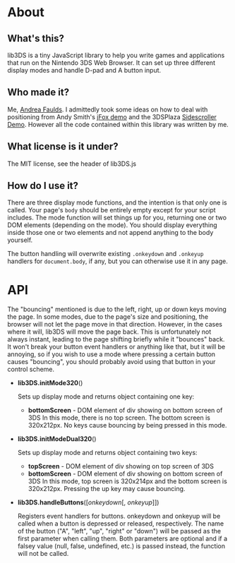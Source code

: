 About
=====

What's this?
------------
lib3DS is a tiny JavaScript library to help you write games and applications that run on the Nintendo 3DS Web Browser. It can set up three different display modes and handle D-pad and A button input.

Who made it?
------------
Me, [Andrea Faulds](http://ajf.me/). I admittedly took some ideas on how to deal with positioning from Andy Smith's [jFox demo](http://3ds.andysmith.co.uk/jFox.html) and the 3DSPlaza [Sidescroller Demo](http://www.3dsplaza.com/apps/sidescroller/). However all the code contained within this library was written by me.

What license is it under?
-------------------------
The MIT license, see the header of lib3DS.js

How do I use it?
----------------
There are three display mode functions, and the intention is that only one is called. Your page's `body` should be entirely empty except for your script includes. The mode function will set things up for you, returning one or two DOM elements (depending on the mode). You should display everything inside those one or two elements and not append anything to the body yourself.

The button handling will overwrite existing `.onkeydown` and `.onkeyup` handlers for `document.body`, if any, but you can otherwise use it in any page.

API
===

The "bouncing" mentioned is due to the left, right, up or down keys moving the page. In some modes, due to the page's size and positioning, the browser will not let the page move in that direction. However, in the cases where it will, lib3DS will move the page back. This is unfortunately not always instant, leading to the page shifting briefly while it "bounces" back. It won't break your button event handlers or anything like that, but it will be annoying, so if you wish to use a mode where pressing a certain button causes "bouncing", you should probably avoid using that button in your control scheme.

* **lib3DS.initMode320**()
  
  Sets up display mode and returns object containing one key:
  * **bottomScreen** - DOM element of div showing on bottom screen of 3DS
  In this mode, there is no top screen. The bottom screen is 320x212px.
  No keys cause bouncing by being pressed in this mode.
  
* **lib3DS.initModeDual320**()
  
  Sets up display mode and returns object containing two keys:
  * **topScreen** - DOM element of div showing on top screen of 3DS
  * **bottomScreen** - DOM element of div showing on bottom screen of 3DS
  In this mode, top screen is 320x214px and the bottom screen is 320x212px.
  Pressing the up key may cause bouncing.

* **lib3DS.handleButtons**([*onkeydown*[, *onkeyup*]])
  
  Registers event handlers for buttons. onkeydown and onkeyup will be
  called when a button is depressed or released, respectively. The name of
  the button ("A", "left", "up", "right" or "down") will be passed as the
  first parameter when calling them. Both parameters are optional and if
  a falsey value (null, false, undefined, etc.) is passed instead, the
  function will not be called.
